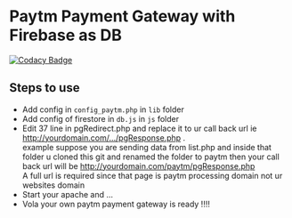 # Paytm Payment Gateway with Firebase as DB
[![Codacy Badge](https://api.codacy.com/project/badge/Grade/51374dccdbdc4d68b2c528a4df0cb07f)](https://app.codacy.com/manual/RootAndroid58/paytm-payment-gateway-with-firebase-db-and-bootstrap?utm_source=github.com&utm_medium=referral&utm_content=RootAndroid58/paytm-payment-gateway-with-firebase-db-and-bootstrap&utm_campaign=Badge_Grade_Dashboard)
## Steps to use 

-  Add config in `config_paytm.php` in `lib` folder
-  Add config of firestore in `db.js` in `js` folder 
-  Edit 37 line in pgRedirect.php and replace it to ur call back url ie http://yourdomain.com/.../pgResponse.php . <br/>example suppose you are sending data from list.php and inside that folder u cloned this git and renamed the folder to paytm then your call back url will be http://yourdomain.com/paytm/pgResponse.php <br/>A full url is required since that page is paytm processing domain not ur websites domain 
-  Start your apache and ...
-  Vola your own paytm payment gateway is ready !!!!
